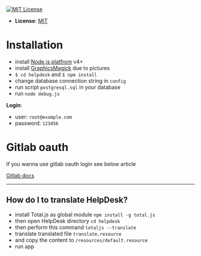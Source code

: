 [![MIT License][license-image]][license-url]

- __License__: [MIT](license.txt)

# Installation

- install [Node.js platfrom](https://nodejs.org/) v4+
- install [GraphicsMagick](http://www.graphicsmagick.org/) due to pictures
- `$ cd helpdesk` and `$ npm install`
- change database connection string in `config`
- run script `postgresql.sql` in your database
- run `node debug.js`

__Login__:
- user: `root@example.com`
- password: `123456`

# Gitlab oauth

If you wanna use gitlab oauth login see below article

[Gitlab docs](https://docs.gitlab.com/ce/integration/oauth_provider.html)

---

## How do I to translate HelpDesk?

- install Total.js as global module `npm install -g total.js`
- then open HelpDesk directory `cd helpdesk`
- then perform this command `totaljs --translate`
- translate translated file `translate.resource`
- and copy the content to `/resources/default.resource`
- run app

[license-image]: https://img.shields.io/badge/license-MIT-blue.svg?style=flat
[license-url]: license.txt
